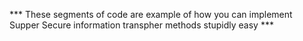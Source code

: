 *** These segments of code are example of how you can implement Supper Secure information transpher methods stupidly easy ***
